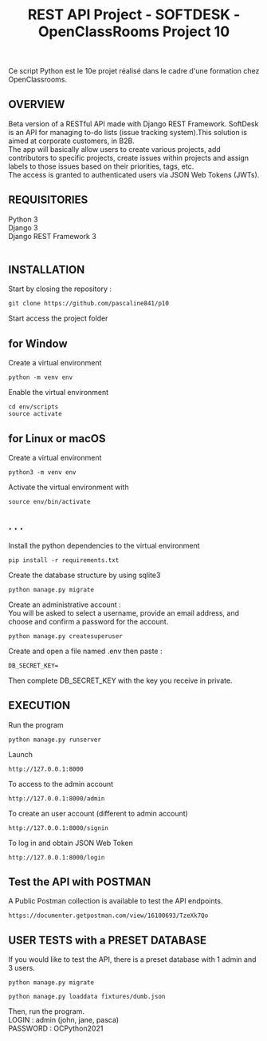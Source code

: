 <h1 align="center">REST API Project - SOFTDESK - OpenClassRooms Project 10</h1>
<br>
<br>
Ce script Python est le 10e projet réalisé dans le cadre d'une formation chez OpenClassrooms.
<br>

## OVERVIEW
Beta version of a RESTful API made with Django REST Framework. SoftDesk is an API for managing to-do lists  (issue tracking system).This solution is aimed at corporate customers, in B2B.<br>
The app will basically allow users to create various projects, add contributors to specific projects, create issues within projects and assign labels to those issues based on their priorities, tags, etc. <br> 
The access is granted to authenticated users via JSON Web Tokens (JWTs).

## REQUISITORIES
Python 3 <br>
Django 3 <br>
Django REST Framework 3 <br>
<br>

## INSTALLATION
Start by closing the repository :
```
git clone https://github.com/pascaline841/p10
```
Start access the project folder

## for Window
Create a virtual environment
```
python -m venv env
```
Enable the virtual environment
```
cd env/scripts
source activate
```

## for Linux or macOS
Create a virtual environment 
```
python3 -m venv env
```
Activate the virtual environment with 
```
source env/bin/activate 
```
## . . . 
Install the python dependencies to the virtual environment
```
pip install -r requirements.txt
```
Create the database structure by using sqlite3
```
python manage.py migrate
```
Create an administrative account :<br>
You will be asked to select a username, provide an email address, and choose and confirm a password for the account.
```
python manage.py createsuperuser
```
Create and open a file named .env then paste :
```
DB_SECRET_KEY= 
```
Then complete DB_SECRET_KEY with the key you receive in private.

## EXECUTION
Run the program
```
python manage.py runserver
```
Launch 
```
http://127.0.0.1:8000
```
To access to the admin account 
```
http://127.0.0.1:8000/admin
```
To create an user account (different to admin account) 
```
http://127.0.0.1:8000/signin
```
To log in and obtain JSON Web Token 
```
http://127.0.0.1:8000/login
```
## Test the API with POSTMAN
A Public Postman collection is available to test the API endpoints.
```
https://documenter.getpostman.com/view/16100693/TzeXk7Qo
```
## USER TESTS with a PRESET DATABASE
If you would like to test the API, there is a preset database with 1 admin and 3 users.
```
python manage.py migrate
```
```
python manage.py loaddata fixtures/dumb.json
```
Then, run the program. <br>
LOGIN : admin (john, jane, pasca) <br>
PASSWORD : OCPython2021 <br>
